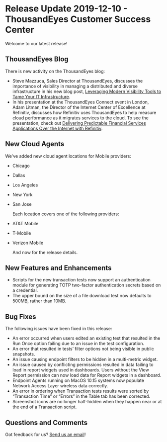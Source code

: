 # Release Update 2019-12-10 - ThousandEyes Customer Success Center

Welcome to our latest release!

## ThousandEyes Blog

There is new activity on the ThousandEyes blog:

* Steve Mazzuca, Sales Director at ThousandEyes, discusses the importance of visibility in managing a distributed and diverse infrastructure in his new blog post, [Leveraging Modern Visibility Tools to Tame Your IT Infrastructure](https://blog.thousandeyes.com/leveraging-modern-visibility-tools-tame-your-it-infrastructure/).
* In his presentation at the ThousandEyes Connect event in London, Adam Litman, the Director of the Internet Center of Excellence at Refinitiv, discusses how Refinitiv uses ThousandEyes to help measure cloud performance as it migrates services to the cloud. To see the presentation, check out [Delivering Predictable Financial Services Applications Over the Internet with Refinitiv](https://blog.thousandeyes.com/delivering-predictable-financial-services-applications-refinitiv/).

## New Cloud Agents

We've added new cloud agent locations for Mobile providers:

* Chicago
* Dallas
* Los Angeles
* New York
* San Jose

  Each location covers one of the following providers:

* AT&T Mobile
* T-Mobile
* Verizon Mobile

  And now for the release details.

## New Features and Enhancements

* Scripts for the new transaction tests now support an authentication module for generating TOTP two-factor authentication secrets based on a credential.
* The upper bound on the size of a file download test now defaults to 500MB, rather than 10MB.

## Bug Fixes

The following issues have been fixed in this release:

* An error occurred when users edited an existing test that resulted in the Run Once option failing due to an issue in the test configuration.
* An error that resulted in tests’ filter options not being visible in public snapshots.
* An issue causing endpoint filters to be hidden in a multi-metric widget.
* An issue caused by conflicting permissions resulted in data failing to load in report widgets used in dashboards. Users without the View Report permission can now load data for Report widgets in a dashboard.
* Endpoint Agents running on MacOS 10.15 systems now populate Network Access Layer wireless data correctly.
* An error in ordering when Transaction tests results were sorted by “Transaction Time” or “Errors” in the Table tab has been corrected.
* Screenshot icons are no longer half-hidden when they happen near or at the end of a Transaction script.

## Questions and Comments

Got feedback for us? [Send us an email](mailto:support@thousandeyes.com?subject=2019-12-10+Release+Update)!

